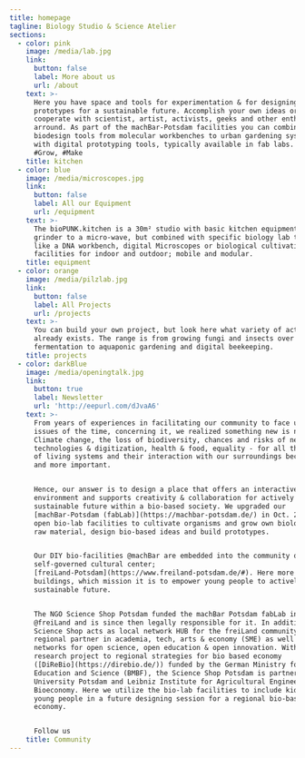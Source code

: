 ```yaml
---
title: homepage
tagline: Biology Studio & Science Atelier
sections:
  - color: pink
    image: /media/lab.jpg
    link:
      button: false
      label: More about us
      url: /about
    text: >-
      Here you have space and tools for experimentation & for designing bio-based
      prototypes for a sustainable future. Accomplish your own ideas or
      cooperate with scientist, artist, activists, geeks and other enthusiasts,
      arround. As part of the machBar-Potsdam facilities you can combine
      biodesign tools from molecular workbenches to urban gardening systems,
      with digital prototyping tools, typically available in fab labs. #Explore,
      #Grow, #Make
    title: kitchen
  - color: blue
    image: /media/microscopes.jpg
    link:
      button: false
      label: All our Equipment
      url: /equipment
    text: >-
      The bioPUNK.kitchen is a 30m² studio with basic kitchen equipment from a
      grinder to a micro-wave, but combined with specific biology lab tools,
      like a DNA workbench, digital Microscopes or biological cultivation
      facilities for indoor and outdoor; mobile and modular.
    title: equipment
  - color: orange
    image: /media/pilzlab.jpg
    link:
      button: false
      label: All Projects
      url: /projects
    text: >-
      You can build your own project, but look here what variety of actions
      already exists. The range is from growing fungi and insects over
      fermentation to aquaponic gardening and digital beekeeping.
    title: projects
  - color: darkBlue
    image: /media/openingtalk.jpg
    link:
      button: true
      label: Newsletter
      url: 'http://eepurl.com/dJvaA6'
    text: >-
      From years of experiences in facilitating our community to face urgent
      issues of the time, concerning it, we realized something new is needed.
      Climate change, the loss of biodiversity, chances and risks of new
      technologies & digitization, health & food, equality - for all these the understanding
      of living systems and their interaction with our surroundings become more
      and more important.


      Hence, our answer is to design a place that offers an interactive
      environment and supports creativity & collaboration for actively framing a
      sustainable future within a bio-based society. We upgraded our
      [machBar-Potsdam (fabLab)](https://machbar-potsdam.de/) in Oct. 2018 with
      open bio-lab facilities to cultivate organisms and grow own biological
      raw material, design bio-based ideas and build prototypes.


      Our DIY bio-facilities @machBar are embedded into the community of a
      self-governed cultural center;
      [freiLand-Potsdam](https://www.freiland-potsdam.de/#). Here more than 50 stakeholder are acting on an areal of 12 000 square meters and 5
      buildings, which mission it is to empower young people to actively form a
      sustainable future.


      The NGO Science Shop Potsdam funded the machBar Potsdam fabLab in 2012
      @freiLand and is since then legally responsible for it. In addition the
      Science Shop acts as local network HUB for the freiLand community to
      regional partner in academia, tech, arts & economy (SME) as well as global
      networks for open science, open education & open innovation. Within a
      research project to regional strategies for bio based economy
      ([DiReBio](https://direbio.de/)) funded by the German Ministry for
      Education and Science (BMBF), the Science Shop Potsdam is partner with the
      University Potsdam and Leibniz Institute for Agricultural Engineering and
      Bioeconomy. Here we utilize the bio-lab facilities to include kids and
      young people in a future designing session for a regional bio-based
      economy.


      Follow us
    title: Community
---
```

